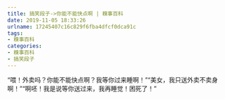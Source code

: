 ```yaml
---
title: 搞笑段子->你能不能快点啊 | 糗事百科
date: 2019-11-05 18:33:26
urlname: 17245407c16c829f6fba4dfcf0dca91c
tags: 
- 糗事百科
categories:
- 糗事百科
- 搞笑段子
---
```

“喂！外卖吗？你能不能快点啊？我等你过来睡啊！”“美女，我只送外卖不卖身啊！”“啊呸！我是说等你送过来，我再睡觉！困死了！”


